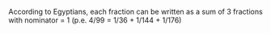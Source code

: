 According to Egyptians, each fraction can be written as a sum of 3 fractions with nominator = 1 (p.e. 4/99 = 1/36 + 1/144 + 1/176)
